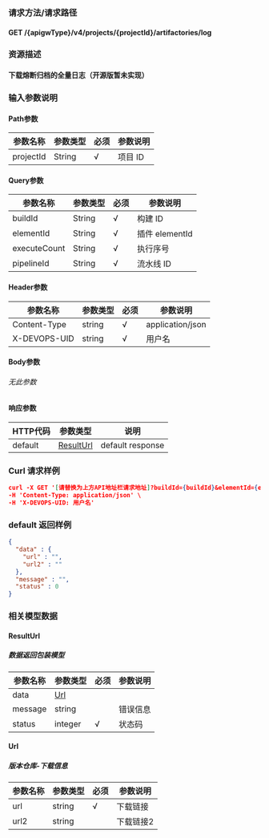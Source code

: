 ### 请求方法/请求路径
#### GET /{apigwType}/v4/projects/{projectId}/artifactories/log
### 资源描述
#### 下载熔断归档的全量日志（开源版暂未实现）
### 输入参数说明
#### Path参数

| 参数名称      | 参数类型   | 必须  | 参数说明  |
| --------- | ------ | --- | ----- |
| projectId | String | √   | 项目 ID |

#### Query参数

| 参数名称         | 参数类型   | 必须  | 参数说明         |
| ------------ | ------ | --- | ------------ |
| buildId      | String | √   | 构建 ID        |
| elementId    | String | √   | 插件 elementId |
| executeCount | String | √   | 执行序号         |
| pipelineId   | String | √   | 流水线 ID       |

#### Header参数

| 参数名称         | 参数类型   | 必须  | 参数说明             |
| ------------ | ------ | --- | ---------------- |
| Content-Type | string | √   | application/json |
| X-DEVOPS-UID | string | √   | 用户名              |

#### Body参数
###### 无此参数
#### 响应参数

| HTTP代码  | 参数类型                    | 说明               |
| ------- | ----------------------- | ---------------- |
| default | [ResultUrl](#ResultUrl) | default response |

### Curl 请求样例

```Json
curl -X GET '[请替换为上方API地址栏请求地址]?buildId={buildId}&elementId={elementId}&executeCount={executeCount}&pipelineId={pipelineId}' \
-H 'Content-Type: application/json' \
-H 'X-DEVOPS-UID: 用户名' 
```

### default 返回样例

```Json
{
  "data" : {
    "url" : "",
    "url2" : ""
  },
  "message" : "",
  "status" : 0
}
```

### 相关模型数据
#### ResultUrl
##### 数据返回包装模型

| 参数名称    | 参数类型        | 必须  | 参数说明 |
| ------- | ----------- | --- | ---- |
| data    | [Url](#Url) |     |      |
| message | string      |     | 错误信息 |
| status  | integer     | √   | 状态码  |

#### Url
##### 版本仓库-下载信息

| 参数名称 | 参数类型   | 必须  | 参数说明  |
| ---- | ------ | --- | ----- |
| url  | string | √   | 下载链接  |
| url2 | string |     | 下载链接2 |

 
